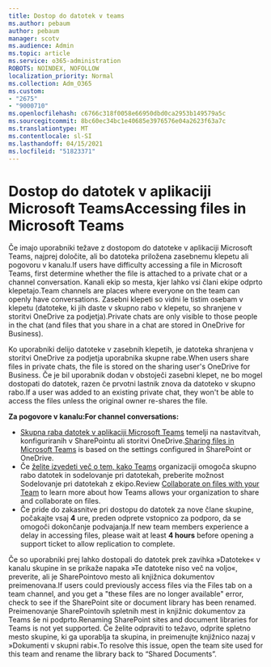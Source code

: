 ```yaml
---
title: Dostop do datotek v teams
ms.author: pebaum
author: pebaum
manager: scotv
ms.audience: Admin
ms.topic: article
ms.service: o365-administration
ROBOTS: NOINDEX, NOFOLLOW
localization_priority: Normal
ms.collection: Adm_O365
ms.custom:
- "2675"
- "9000710"
ms.openlocfilehash: c6766c318f0058e66950dbd0ca2953b149579a5c
ms.sourcegitcommit: 8bc60ec34bc1e40685e3976576e04a2623f63a7c
ms.translationtype: MT
ms.contentlocale: sl-SI
ms.lasthandoff: 04/15/2021
ms.locfileid: "51823371"
---
```

# <a name="accessing-files-in-microsoft-teams"></a><span data-ttu-id="569c0-102">Dostop do datotek v aplikaciji Microsoft Teams</span><span class="sxs-lookup"><span data-stu-id="569c0-102">Accessing files in Microsoft Teams</span></span>

<span data-ttu-id="569c0-103">Če imajo uporabniki težave z dostopom do datoteke v aplikaciji Microsoft Teams, najprej določite, ali bo datoteka priložena zasebnemu klepetu ali pogovoru v kanalu.</span><span class="sxs-lookup"><span data-stu-id="569c0-103">If users have difficulty accessing a file in Microsoft Teams, first determine whether the file is attached to a private chat or a channel conversation.</span></span> <span data-ttu-id="569c0-104">Kanali ekip so mesta, kjer lahko vsi člani ekipe odprto klepetajo.</span><span class="sxs-lookup"><span data-stu-id="569c0-104">Team channels are places where everyone on the team can openly have conversations.</span></span> <span data-ttu-id="569c0-105">Zasebni klepeti so vidni le tistim osebam v klepetu (datoteke, ki jih daste v skupno rabo v klepetu, so shranjene v storitvi OneDrive za podjetja).</span><span class="sxs-lookup"><span data-stu-id="569c0-105">Private chats are only visible to those people in the chat (and files that you share in a chat are stored in OneDrive for Business).</span></span>

<span data-ttu-id="569c0-106">Ko uporabniki delijo datoteke v zasebnih klepetih, je datoteka shranjena v storitvi OneDrive za podjetja uporabnika skupne rabe.</span><span class="sxs-lookup"><span data-stu-id="569c0-106">When users share files in private chats, the file is stored on the sharing user's OneDrive for Business.</span></span> <span data-ttu-id="569c0-107">Če je bil uporabnik dodan v obstoječi zasebni klepet, ne bo mogel dostopati do datotek, razen če prvotni lastnik znova da datoteko v skupno rabo.</span><span class="sxs-lookup"><span data-stu-id="569c0-107">If a user was added to an existing private chat, they won't be able to access the files unless the original owner re-shares the file.</span></span>    

<span data-ttu-id="569c0-108">**Za pogovore v kanalu:**</span><span class="sxs-lookup"><span data-stu-id="569c0-108">**For channel conversations:**</span></span>

- <span data-ttu-id="569c0-109">[Skupna raba datotek v aplikaciji Microsoft Teams](https://docs.microsoft.com/MicrosoftTeams/sharing-files-in-teams) temelji na nastavitvah, konfiguriranih v SharePointu ali storitvi OneDrive.</span><span class="sxs-lookup"><span data-stu-id="569c0-109">[Sharing files in Microsoft Teams](https://docs.microsoft.com/MicrosoftTeams/sharing-files-in-teams) is based on the settings configured in SharePoint or OneDrive.</span></span> 
- <span data-ttu-id="569c0-110">Če [želite izvedeti več o tem, kako Teams](https://support.office.com/article/Collaborate-on-files-with-your-Team-9b200289-dbac-4823-85bd-628a5c7bb0ae) organizaciji omogoča skupno rabo datotek in sodelovanje pri datotekah, preberite možnost Sodelovanje pri datotekah z ekipo.</span><span class="sxs-lookup"><span data-stu-id="569c0-110">Review [Collaborate on files with your Team](https://support.office.com/article/Collaborate-on-files-with-your-Team-9b200289-dbac-4823-85bd-628a5c7bb0ae) to learn more about how Teams allows your organization to share and collaborate on files.</span></span> 
- <span data-ttu-id="569c0-111">Če pride do zakasnitve pri dostopu do datotek za nove člane skupine, počakajte vsaj **4** ure, preden odprete vstopnico za podporo, da se omogoči dokončanje podvajanja.</span><span class="sxs-lookup"><span data-stu-id="569c0-111">If new team members experience a delay in accessing files, please wait at least **4 hours** before opening a support ticket to allow replication to complete.</span></span> 

<span data-ttu-id="569c0-112">Če so uporabniki prej lahko dostopali do datotek prek zavihka »Datoteke« v kanalu skupine in se prikaže napaka »Te datoteke niso več na voljo«, preverite, ali je SharePointovo mesto ali knjižnica dokumentov preimenovana.</span><span class="sxs-lookup"><span data-stu-id="569c0-112">If users could previously access files via the Files tab on a team channel, and you get a "these files are no longer available" error, check to see if the SharePoint site or document library has been renamed.</span></span> <span data-ttu-id="569c0-113">Preimenovanje SharePointovih spletnih mest in knjižnic dokumentov za Teams še ni podprto.</span><span class="sxs-lookup"><span data-stu-id="569c0-113">Renaming SharePoint sites and document libraries for Teams is not yet supported.</span></span> <span data-ttu-id="569c0-114">Če želite odpraviti to težavo, odprite spletno mesto skupine, ki ga uporablja ta skupina, in preimenujte knjižnico nazaj v »Dokumenti v skupni rabi«.</span><span class="sxs-lookup"><span data-stu-id="569c0-114">To resolve this issue, open the team site used for this team and rename the library back to “Shared Documents”.</span></span>
